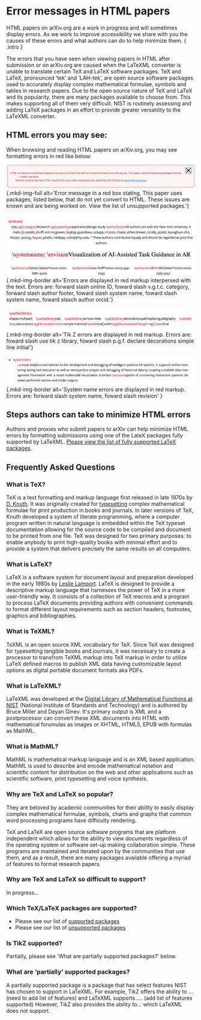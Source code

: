 # Error messages in HTML papers

HTML papers on arXiv.org are a work in progress and will sometimes display errors. As we work to improve accessibility we share with you the causes of these errors and what authors can do to help minimize them.
{ .intro }

The errors that you have seen when viewing papers in HTML after submission or on arXiv.org are caused when the LaTeXML converter is unable to translate certain TeX and LaTeX software packages. TeX and LaTeX, pronounced ‘tek’ and ‘LAH-tek’, are open source software packages used to accurately display complex mathematical formulae, symbols and tables in research papers. Due to the open source nature of TeX and LaTeX and its popularity, there are many packages available to choose from. This makes supporting all of them very difficult. NIST is routinely assessing and adding LaTeX packages in an effort to provide greater versatility to the LaTeXML converter.


## HTML errors you may see:

When browsing and reading HTML papers on arXiv.org, you may see formatting errors in red like below: 

![html processing error](images/author_submssn_error.png){.mkd-img-full alt='Error message in a red box stating, This paper uses packages, listed below, that do not yet convert to HTML. These issues are known and are being worked on. View the list of unsupported packages.'}

![HTML LaTeX processing error for online id](images/reader-error-01.png){.mkd-img-border alt='Errors are displayed in red markup interpersed with the text. Errors are: forward slash online ID, foward slash v.g.t.c. category, forward slash author footer, foward slash system name, foward slash system name, foward slasch author orcid.'}

![HTML LaTeX processing error for tik Z library](images/reader-error-02.png){.mkd-img-border alt='Tik Z errors are displayed in red markup. Errors are: foward slash use tik z library, foward slash p.g.f. declare decorations simple line initial'}

![HTML LaTeX processing error for system name and revision](images/reader-error-03.png){.mkd-img-border alt='System name errors are displayed in red markup. Errors are: forward slash system name, foward slash revision'
}

## Steps authors can take to minimize HTML errors
Authors and proxies who submit papers to arXiv can help minimize HTML errors by formatting submissions using one of the LateX packages fully supported by LaTeXML. [Please view the list of fully supported LaTeX packages](https://corpora.mathweb.org/corpus/arxmliv/tex_to_html/info/loaded_file).

## Frequently Asked Questions

### What is TeX?
TeX is a text formatting and markup language first released in late 1970s by [D. Knuth](https://en.wikipedia.org/wiki/TeX#Hyphenation_and_justification). It was originally created for [typesetting](https://en.wikipedia.org/wiki/Typesetting) complex mathematical formulae for print production in books and journals. In later versions of TeX, Knuth developed a system of literate programming, where a computer program written in natural language is embedded within the TeX typeset documentation allowing for the source code to be compiled and document to be printed from one file. TeX was designed for two primary purposes: to enable anybody to print high-quality books with minimal effort and to provide a system that delivers precisely the same results on all computers. 

### What is LaTeX?
LaTeX is a software system for document layout and preparation developed in the early 1980s by [Leslie Lamport](https://en.wikipedia.org/wiki/LaTeX#cite_note-Lamport1986-4). LaTeX is designed to provide a descriptive markup language that harnesses the power of TeX in a more user-friendly way. It consists of a collection of TeX macros and a program to process LaTeX documents providing authors with convenient commands to format different layout requirements such as section headers, footnotes, graphics and bibliographies.

### What is TeXML? 
TeXML is an open source XML vocabulary for TeX. Since TeX was designed for typesetting tangible books and journals, it was necessary to create a processor to transfrom TeXML markup into TeX markup in order to utilize LaTeX defined macros to publish XML data having customizable layout options as digital portable document formats aka PDFs.

### What is LaTeXML?

LaTeXML was developed at the [Digital Library of Mathematical Functions at NIST](https://math.nist.gov/) (National Institute of Standards and Technology) and is authored by Bruce Miller and Deyan Ginev. It's primary output is XML and a postprocessor can convert these XML documents into HTML with mathematical forumulas as images or XHTML, HTML5, EPUB with formulas as MathML. 

### What is MathML?
MathML is mathematical markup language and is an XML based application. MathML is used to describe and encode mathematical notation and scientific content for distribution on the web and other applications such as scientific software, print typesetting and voice synthesis. 

### Why are TeX and LaTeX so popular? 
They are beloved by academic communities for their ability to easily display complex mathematical formulae, symbols, charts and graphs that common word processing programs have difficulty rendering.

TeX and LaTeX are open source software programs  that  are platform independent which allows for the ability to view documents regardless of the operating system or software set-up making collaboration simple. These programs are maintained and iterated upon by the communities that use them, and as a result, there are many packages available offering a myriad of features to format research papers. 

### Why are TeX and LaTeX so difficult to support?
In progress...

### Which TeX/LaTeX packages are supported?
- Please see our list of [supported packages](https://corpora.mathweb.org/corpus/arxmliv/tex_to_html/info/loaded_file)
- Please see our list of [unsupported packages](https://github.com/brucemiller/LaTeXML/wiki/Porting-LaTeX-packages-for-LaTeXML)

### Is TikZ supported?
Partially, please see 'What are partially supported packages?' below.

### What are ‘partially’ supported packages? 

A partially supported package is a package that has select features NIST has chosen to support in LaTeXML. For example, TikZ offers the ability to … (need to add list of features) and LaTeXML supports …. (add list of features supported) However, TikZ also provides the ability to… which LaTeXML does not support.

